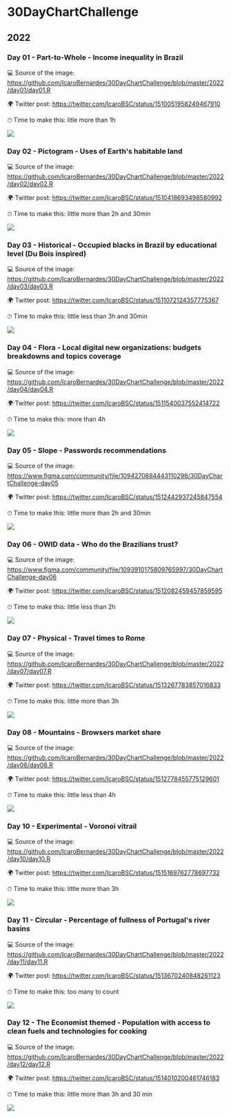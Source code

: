 # 30DayChartChallenge

## 2022
### Day 01 - Part-to-Whole - Income inequality in Brazil

💻 Source of the image: https://github.com/IcaroBernardes/30DayChartChallenge/blob/master/2022/day01/day01.R

🌍 Twitter post: https://twitter.com/IcaroBSC/status/1510051958249467910

⏱ Time to make this: litle more than 1h

![](https://github.com/IcaroBernardes/30DayChartChallenge/blob/master/2022/day01/day01.png)

### Day 02 - Pictogram - Uses of Earth's habitable land

💻 Source of the image: https://github.com/IcaroBernardes/30DayChartChallenge/blob/master/2022/day02/day02.R

🌍 Twitter post: https://twitter.com/IcaroBSC/status/1510418693498580992

⏱ Time to make this: little more than 2h and 30min

![](https://github.com/IcaroBernardes/30DayChartChallenge/blob/master/2022/day02/day02.png)

### Day 03 - Historical - Occupied blacks in Brazil by educational level (Du Bois inspired)

💻 Source of the image: https://github.com/IcaroBernardes/30DayChartChallenge/blob/master/2022/day03/day03.R

🌍 Twitter post: https://twitter.com/IcaroBSC/status/1511072124357775367

⏱ Time to make this: little less than 3h and 30min

![](https://github.com/IcaroBernardes/30DayChartChallenge/blob/master/2022/day03/day03.png)

### Day 04 - Flora - Local digital new organizations: budgets breakdowns and topics coverage

💻 Source of the image: https://github.com/IcaroBernardes/30DayChartChallenge/blob/master/2022/day04/day04.R

🌍 Twitter post: https://twitter.com/IcaroBSC/status/1511540037552414722

⏱ Time to make this: more than 4h

![](https://github.com/IcaroBernardes/30DayChartChallenge/blob/master/2022/day04/day04.png)

### Day 05 - Slope - Passwords recommendations

💻 Source of the image: https://www.figma.com/community/file/1094270884443110298/30DayChartChallenge-day05

🌍 Twitter post: https://twitter.com/IcaroBSC/status/1512442937245847554

⏱ Time to make this: little more than 2h and 30min

![](https://github.com/IcaroBernardes/30DayChartChallenge/blob/master/2022/day05/day05.png)

### Day 06 - OWID data - Who do the Brazilians trust?

💻 Source of the image: https://www.figma.com/community/file/1093910175809765997/30DayChartChallenge-day06

🌍 Twitter post: https://twitter.com/IcaroBSC/status/1512082459457859595

⏱ Time to make this: little less than 2h

![](https://github.com/IcaroBernardes/30DayChartChallenge/blob/master/2022/day06/day06.png)

### Day 07 - Physical - Travel times to Rome

💻 Source of the image: https://github.com/IcaroBernardes/30DayChartChallenge/blob/master/2022/day07/day07.R

🌍 Twitter post: https://twitter.com/IcaroBSC/status/1513267783857016833

⏱ Time to make this: little more than 3h

![](https://github.com/IcaroBernardes/30DayChartChallenge/blob/master/2022/day07/day07.png)

### Day 08 - Mountains - Browsers market share

💻 Source of the image: https://github.com/IcaroBernardes/30DayChartChallenge/blob/master/2022/day08/day08.R

🌍 Twitter post: https://twitter.com/IcaroBSC/status/1512778455775129601

⏱ Time to make this: little less than 4h

![](https://github.com/IcaroBernardes/30DayChartChallenge/blob/master/2022/day08/day08.png)

### Day 10 - Experimental - Voronoi vitrail

💻 Source of the image: https://github.com/IcaroBernardes/30DayChartChallenge/blob/master/2022/day10/day10.R

🌍 Twitter post: https://twitter.com/IcaroBSC/status/1515169762778697732

⏱ Time to make this: little more than 3h

![](https://github.com/IcaroBernardes/30DayChartChallenge/blob/master/2022/day10/day10.png)

### Day 11 - Circular - Percentage of fullness of Portugal's river basins

💻 Source of the image: https://github.com/IcaroBernardes/30DayChartChallenge/blob/master/2022/day11/day11.R

🌍 Twitter post: https://twitter.com/IcaroBSC/status/1513670240848261123

⏱ Time to make this: too many to count

![](https://github.com/IcaroBernardes/30DayChartChallenge/blob/master/2022/day11/day11.png)

### Day 12 - The Economist themed - Population with access to clean fuels and technologies for cooking

💻 Source of the image: https://github.com/IcaroBernardes/30DayChartChallenge/blob/master/2022/day12/day12.R

🌍 Twitter post: https://twitter.com/IcaroBSC/status/1514010200461746183

⏱ Time to make this: little more than 3h and 30 min

![](https://github.com/IcaroBernardes/30DayChartChallenge/blob/master/2022/day12/day12.png)


